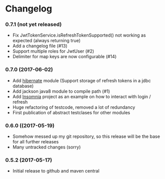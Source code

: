 # Changelog

### 0.7.1 (not yet released)
* Fix JwtTokenService.isRefreshTokenSupported() not working as expected (always returning true)
* Add a changelog file (#13)
* Support multiple roles for JwtUser (#2)
* Delimiter for map keys are now configurable (#14)

### 0.7.0 (2017-06-02)
* Add [hibernate](hibernate/) module (Support storage of refresh tokens in a jdbc database)
* Add jackson java8 module to compile path (#1)
* Add [Insomnia](https://insomnia.rest/) project as an example on how to interact with login / refresh
* Huge refactoring of testcode, removed a lot of redundancy
* First publication of abstract testclases for other modules

### 0.6.0 ((2017-05-19)
* Somehow messed up my git repository, so this release will be the base for all further releases
* Many untracked changes (sorry)

### 0.5.2 (2017-05-17)
* Initial release to github and maven central

